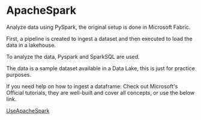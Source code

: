 # ApacheSpark

Analyze data using PySpark, the original setup is done in Microsoft Fabric. 

First, a pipeline is created to ingest a dataset and then executed to load the data in a lakehouse.

To analyze the data, Pyspark and SparkSQL are used. 

The data is a sample dataset available in a Data Lake, this is just for practice purposes. 

If you need help on how to ingest a dataframe: Check out Microsoft's Official tutorials, they are well-built and cover all concepts, or use the below link.

[UseApacheSpark](https://learn.microsoft.com/en-us/training/modules/use-apache-spark-work-files-lakehouse)




